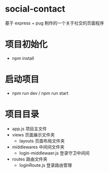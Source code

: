 # social-contact

基于 express + pug 制作的一个关于社交的页面程序

# 项目初始化

- npm install

# 启动项目

- npm run dev / npm run start

# 项目目录

- app.js 项目主文件
- views 页面展示文件夹
  - layouts 页面布局文件夹
- middlewares 中间间文件夹
  - login-middlewaer.js 登录守卫中间间
- routes 路由文件夹
  - loginRoute.js 登录路由管理
